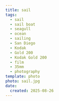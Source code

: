 ```yaml
---
title: sail
tags:
  - sail
  - sail boat
  - seagull
  - ocean
  - sailing
  - San Diego
  - Kodak
  - Gold 200
  - Kodak Gold 200
  - film
  - 35mm
  - photography
template: photo
photo: sail.jpg
date:
  created: 2025-08-26
---
```

